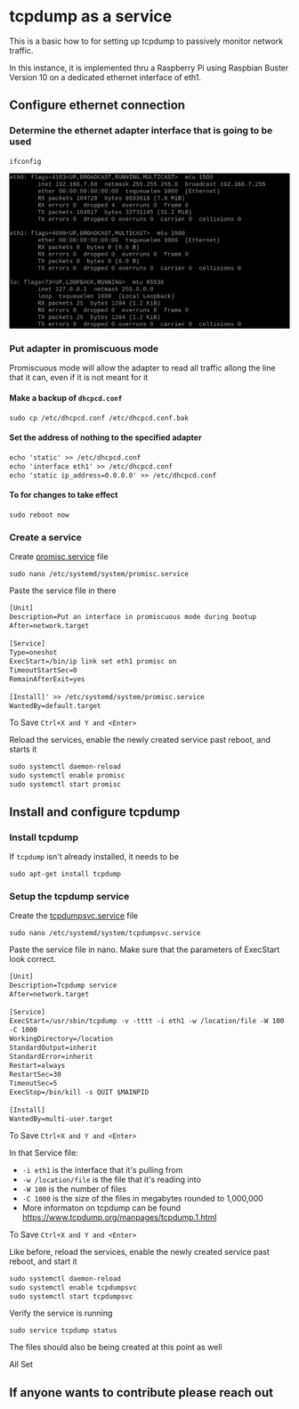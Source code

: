 # tcpdump as a service
This is a basic how to for setting up tcpdump to passively monitor network traffic.

In this instance, it is implemented thru a Raspberry Pi using Raspbian Buster Version 10 on a dedicated ethernet interface of eth1.

## Configure ethernet connection
### Determine the ethernet adapter interface that is going to be used
```shell
ifconfig
```
<img src="ifconfig.jpg">

### Put adapter in promiscuous mode
Promiscuous mode will allow the adapter to read all traffic allong the line that it can, even if it is not meant for it

#### Make a backup of `dhcpcd.conf`
```shell
sudo cp /etc/dhcpcd.conf /etc/dhcpcd.conf.bak
```
#### Set the address of nothing to the specified adapter
```shell
echo 'static' >> /etc/dhcpcd.conf
echo 'interface eth1' >> /etc/dhcpcd.conf
echo 'static ip_address=0.0.0.0' >> /etc/dhcpcd.conf
```
#### To for changes to take effect
```shell
sudo reboot now
```
### Create a service 
Create <a href="promisc.service">promisc.service</a> file
```shell
sudo nano /etc/systemd/system/promisc.service
```
Paste the service file in there
```shell
[Unit]
Description=Put an interface in promiscuous mode during bootup
After=network.target

[Service]
Type=oneshot
ExecStart=/bin/ip link set eth1 promisc on
TimeoutStartSec=0
RemainAfterExit=yes

[Install]' >> /etc/systemd/system/promisc.service
WantedBy=default.target
```
To Save `Ctrl+X and Y and <Enter>`

Reload the services, enable the newly created service past reboot, and starts it
```shell
sudo systemctl daemon-reload
sudo systemctl enable promisc
sudo systemctl start promisc
```


## Install and configure tcpdump
### Install tcpdump
If `tcpdump` isn't already installed, it needs to be
```shell
sudo apt-get install tcpdump
```

### Setup the tcpdump service
Create the <a href="tcpdumpsvc.service">tcpdumpsvc.service</a> file
```shell
sudo nano /etc/systemd/system/tcpdumpsvc.service
```

Paste the service file in nano.  Make sure that the parameters of ExecStart look correct.
```shell
[Unit]
Description=Tcpdump service
After=network.target

[Service]
ExecStart=/usr/sbin/tcpdump -v -tttt -i eth1 -w /location/file -W 100 -C 1000
WorkingDirectory=/location
StandardOutput=inherit
StandardError=inherit
Restart=always
RestartSec=30
TimeoutSec=5
ExecStop=/bin/kill -s QUIT $MAINPID

[Install]
WantedBy=multi-user.target
```
To Save `Ctrl+X and Y and <Enter>`

In that Service file:
* `-i eth1` is the interface that it's pulling from
* `-w /location/file` is the file that it's reading into
* `-W 100` is the number of files
* `-C 1000` is the size of the files in megabytes rounded to 1,000,000
* More informaton on tcpdump can be found https://www.tcpdump.org/manpages/tcpdump.1.html

To Save `Ctrl+X and Y and <Enter>`

Like before, reload the services, enable the newly created service past reboot, and start it
```shell
sudo systemctl daemon-reload
sudo systemctl enable tcpdumpsvc
sudo systemctl start tcpdumpsvc
```

Verify the service is running
```shell
sudo service tcpdump status
```

The files should also be being created at this point as well

All Set


## If anyone wants to contribute please reach out
